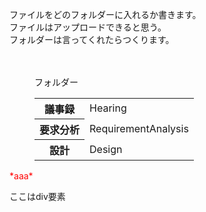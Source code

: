 
<link href="group_i.css" rel="stylesheet"></link>

ファイルをどのフォルダーに入れるか書きます。<br>
ファイルはアップロードできると思う。<br>
フォルダーは言ってくれたらつくります。<br>
<br>
<br>
<figure>
  <figucaption>フォルダー</figucaption>
  <table>
    <tr>
      <th>議事録</th>
      <td>Hearing</td>
    </tr>
    <tr>
      <th>要求分析</th>
      <td>RequirementAnalysis</td>
    </tr>
    <tr>
      <th>設計</th>
      <td>Design</td>
    </tr>
  </table>
</figure>

<p style="color:red;">*aaa*</p>
  
<div>
 
 <p>ここはdiv要素</p>
 
</div>

